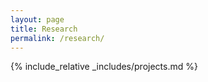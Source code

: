 ```yaml
---
layout: page
title: Research
permalink: /research/
---
```


{% include_relative _includes/projects.md %}
